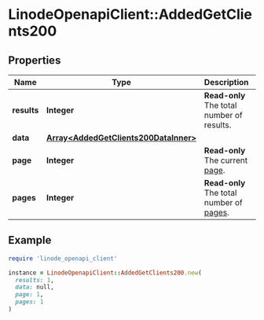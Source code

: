 # LinodeOpenapiClient::AddedGetClients200

## Properties

| Name | Type | Description | Notes |
| ---- | ---- | ----------- | ----- |
| **results** | **Integer** | __Read-only__ The total number of results. | [optional][readonly] |
| **data** | [**Array&lt;AddedGetClients200DataInner&gt;**](AddedGetClients200DataInner.md) |  | [optional] |
| **page** | **Integer** | __Read-only__ The current [page](https://techdocs.akamai.com/linode-api/reference/pagination). | [optional][readonly] |
| **pages** | **Integer** | __Read-only__ The total number of [pages](https://techdocs.akamai.com/linode-api/reference/pagination). | [optional][readonly] |

## Example

```ruby
require 'linode_openapi_client'

instance = LinodeOpenapiClient::AddedGetClients200.new(
  results: 1,
  data: null,
  page: 1,
  pages: 1
)
```

